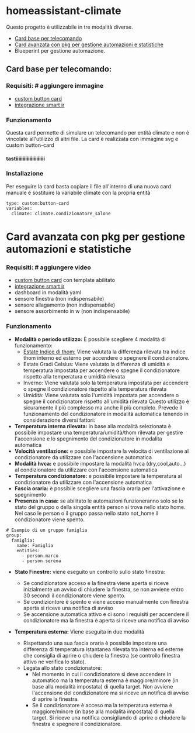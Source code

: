 # homeassistant-climate

Questo progetto è utilizzabile in tre modalità diverse.
- [Card base per telecomando](#card-base-per-telecomando)
- [Card avanzata con pkg per gestione automazioni e statistiche](#card-avanzata-con-pkg-per-gestione-automazioni-e-statistiche)
- Blueperint per gestione automazione.

## Card base per telecomando:
### Requisiti: # aggiungere immagine
- [custom button card](https://github.com/custom-cards/button-card)
- [integrazione smart ir](https://github.com/smartHomeHub/SmartIR)
### Funzionamento
Questa card permette di simulare un telecomando per entità climate e non è vincolate all'utilizzo di altri file.
La card è realizzata con immagine svg e custom button-card
#### tastiiiiiiiiiiiiiiiiiiiii
### Installazione
Per eseguire la card basta copiare il file all'interno di una nuova card manuale e sostituire la variabile climate con la propria entità

``` 
type: custom:button-card
variables:
  climate: climate.condizionatore_salone
```

# Card avanzata con pkg per gestione automazioni e statistiche
### Requisiti: # aggiungere video
- [custom button card](https://github.com/custom-cards/button-card) con template abilitato
- [integrazione smart ir](https://github.com/smartHomeHub/SmartIR)
- dashboard in modalità yaml
- sensore finestra (non indispensabile)
- sensore allagamento (non indispensabile)
- sensore assorbimento in w (non indispensabile)
### Funzionamento
- **Modalità o periodo utilizzo:** È possibile scegliere 4 modalità di funzionamento:
  - [Estate Indice di thom:](https://indomus.it/progetti/definire-un-indicatore-di-benessere-estivo-sulla-domotica-home-assistant/) Viene valutata la differenza rilevata tra indice thom interno ed esterno per accendere o spegnere il condizionatore.
  - Estate Gradi Celsius: Viene valutato la differenza di umidità e temperatura impostata per accendere o spegne il condizionatore rispetto alla temperatura e umidità  rilevata
  - Inverno: Viene valutata solo la temperatura impostata per accendere o spegne il condizionatore rispetto alla temperatura rilevata
  - Umidità: Viene valutata solo l'umidità impostata per accendere o spegne il condizionatore rispetto all'umidità rilevata
Questo utilizzo è sicuramente il più complesso ma anche il più completo.
Prevede il funzionamento del condizionatore in modalità automatica tenendo in considerazione diversi fattori:
- **Temperatura interna rilevata:** in base alla modalità selezionata è possibile impostare una temperatura/umidità/thom rilevata per gestire l'accensione e lo spegnimento del condizionatore in modalita automatica
- **Velocità ventilazione:** e possibile impostare la velocita di ventilazione al condizionatore da utilizzare con l'accensione automatica
- **Modalità hvca:** e possibile impostare la modalità hvca (dry,cool,auto...) al condizionatore da utilizzare con l'accensione automatica
- **Temperatura condizionatore:** e possibile impostare la temperatura al condizionatore da utilizzare con l'accensione automatica
- **Fascia oraria:** è possibile scegliere una fascia oraria per l'attivazione e spegnimento 
- **Presenza in casa:** se abilitato le automazioni funzioneranno solo se lo stato del gruppo o della singola entità person si trova nello stato home. Nel caso le person o il gruppo passa nello stato not_home il condizionatore viene spento.
```
# Esempio di un gruppo famiglia
group:
  famiglia:
    name: Famiglia
    entities:
      - person.marco
      - person.serena
```

- **Stato Finestre:** viene eseguito un controllo sullo stato finestra:
    - Se condizionatore acceso e la finestra viene aperta si riceve inizialmente un avviso di chiudere la finestra, se non avviene entro 30 secondi il condizionatore viene spento.
    - Se condiziontore è spento e viene acceso manualmente con finestra aperta si riceve una notifica di avviso
    - Se accensione automatica attivo e ci sono i requisiti per accendere il condizionatore ma la finestra è aperta si riceve una notifica di avviso
    
    
    
    
- **Temperatura esterna:** Viene eseguita in due modalità
   - Rispettando una sua fascia oraria è possibile impostare una differenza di temperatura istantanea rilevata tra interna ed esterne che consiglia di aprire o chiudere la finestra (se controllo finestra attivo ne verifica lo stato). 
   - Legata allo stato condizionatore:
      - Nel momento in cui il condizionatore si deve accendere in automatico ma la temperatura esterna è maggiore/minore (in base alla modalità impostata) di quella target. Non avviene l'accensione del condizionatore ma si riceve un notifica di avviso di aprire la finestra.
      - Se il condizionatore è acceso ma la temperatura esterna è maggiore/minore (in base alla modalità impostata) di quella target. Si riceve una notifica consigliando di aprire o chiudere la finestra e spegnere il condizionatore.
